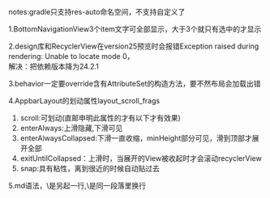 notes:gradle只支持res-auto命名空间，不支持自定义了
<p>1.BottomNavigationView3个item文字可全部显示，大于3个就只有选中的才显示
<p>2.design库和RecyclerView在version25预览时会报错Exception raised during rendering: Unable to locate mode 0，
<br>解决：把依赖版本降为24.2.1
<p>3.behavior一定要override含有AttributeSet的构造方法，要不然布局会加载出错
<p>4.AppbarLayout的划动属性layout_scroll_frags
<ol>
    <li>scroll:可划动(直邮申明此属性的才有以下才有效果)
    <li>enterAlways:上滑隐藏,下滑可见
    <li>enterAlwaysCollapsed:下滑一直收缩，minHeight部分可见，滑到顶部才展开全部
    <li>exitUntilCollapsed：上滑时，当展开的View被收起时才会滚动recyclerView
    <li>snap:具有粘性，离到很近的时候自动贴过去
</ol>
<p>5.md语法，\<p\>是另起一行,\<br\>是同一段落里换行
        